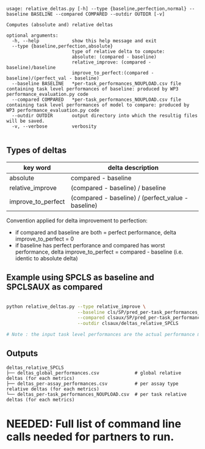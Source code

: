 ```
usage: relative_deltas.py [-h] --type {baseline,perfection,normal} --baseline BASELINE --compared COMPARED --outdir OUTDIR [-v]

Computes (absolute and) relative deltas

optional arguments:
  -h, --help            show this help message and exit
  --type {baseline,perfection,absolute}
                        type of relative delta to compute:
                        absolute: (compared - baseline)
                        relative_improve: (compared - baseline)/baseline
                        improve_to_perfect:(compared - baseline)/(perfect_val - baseline)
  --baseline BASELINE   *per-task_performances_NOUPLOAD.csv file containing task level performances of baseline: produced by WP3 performance_evaluation.py code
  --compared COMPARED   *per-task_performances_NOUPLOAD.csv file containing task level performances of model to compare: produced by WP3 performance_evaluation.py code
  --outdir OUTDIR       output directory into which the resultig files will be saved.
  -v, --verbose         verbosity


```
## Types of deltas

| key word | delta description |
|---|---|
| absolute | compared - baseline |
| relative_improve | (compared - baseline) / baseline  |
| improve_to_perfect | (compared - baseline) / (perfect_value - baseline)  | 

Convention applied for delta improvement to perfection: <br>
 - if compared and baseline are both = perfect performance, delta improve_to_perfect = 0
 - if baseline has perfect perforance and compared has worst performance, delta improve_to_perfect = compared - baseline (i.e. identic to absolute delta)

## Example using SPCLS as baseline and SPCLSAUX as compared

```bash

python relative_deltas.py --type relative_improve \
                          --baseline cls/SP/pred_per-task_performances_NOUPLOAD.csv \
                          --compared clsaux/SP/pred_per-task_performances_NOUPLOAD.csv \
                          --outdir clsaux/deltas_relative_SPCLS 

# Note : the input task level performances are the actual performance metrics, not the deltas

```

## Outputs

```
deltas_relative_SPCLS
├── deltas_global_performances.csv             # global relative deltas (for each metrics)
├── deltas_per-assay_performances.csv          # per assay type relative deltas (for each metrics)
└── deltas_per-task_performances_NOUPLOAD.csv  # per task relative deltas (for each metrics)

```



# NEEDED: Full list of command line calls needed for partners to run. 
